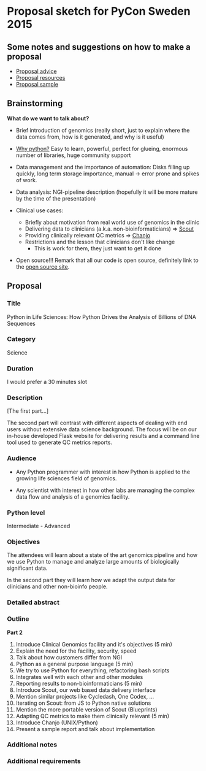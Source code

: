 # Proposal sketch for PyCon Sweden 2015

## Some notes and suggestions on how to make a proposal

* [Proposal advice](https://us.pycon.org/2015/speaking/proposal_advice/)
* [Proposal resources](https://us.pycon.org/2015/speaking/proposal-resources/)
* [Proposal sample](https://us.pycon.org/2015/speaking/proposal_advice/samples/SpacePug/)

## Brainstorming

**What do we want to talk about?**

* Brief introduction of genomics (really short, just to explain where the
  data comes from, how is it generated, and why is it useful)

* [Why python?](http://www.nature.com/news/programming-pick-up-python-1.16833)
  Easy to learn, powerful, perfect for glueing, enormous number of
  libraries, huge community support

* Data management and the importance of automation: Disks filling up
  quickly, long term storage importance, manual -> error prone and spikes of
  work.

* Data analysis: NGI-pipeline description (hopefully it will be more mature
  by the time of the presentation)

* Clinical use cases:
  - Briefly about motivation from real world use of genomics in the clinic
  - Delivering data to clinicians (a.k.a. non-bioinformaticians)
    => [Scout][scout]
  - Providing clinically relevant QC metrics => [Chanjo][chanjo]
  - Restrictions and the lesson that clinicians don't like change
    + This is work for them, they just want to get it done

* Open source!!! Remark that all our code is open source, definitely
  link to the [open source site][open-source].

## Proposal

### Title

Python in Life Sciences:
How Python Drives the Analysis of Billions of DNA Sequences

### Category

Science

### Duration

I would prefer a 30 minutes slot

### Description

[The first part...]

The second part will contrast with different aspects of dealing with end users
without extensive data science background. The focus will be on our in-house
developed Flask website for delivering results and a command line tool used to
generate QC metrics reports.

### Audience

- Any Python programmer with interest in how Python is applied to the growing
  life sciences field of genomics.

- Any scientist with interest in how other labs are managing the complex data
  flow and analysis of a genomics facility.

### Python level

Intermediate - Advanced

### Objectives

The attendees will learn about a state of the art genomics pipeline and
how we use Python to manage and analyze large amounts of biologically
significant data.

In the second part they will learn how we adapt the output data for clinicians
and other non-bioinfo people.

### Detailed abstract

### Outline

**Part 2**
1. Introduce Clinical Genomics facility and it's objectives (5 min)
  1. Explain the need for the facility, security, speed
  2. Talk about how customers differ from NGI
2. Python as a general purpose language (5 min)
  1. We try to use Python for everything, refactoring bash scripts
  2. Integrates well with each other and other modules
3. Reporting results to non-bioinformaticians (5 min)
  1. Introduce Scout, our web based data delivery interface
  2. Mention similar projects like Cycledash, One Codex, ...
  3. Iterating on Scout: from JS to Python native solutions
  4. Mention the more portable version of Scout (Blueprints)
4. Adapting QC metrics to make them clinically relevant (5 min)
  1. Introduce Chanjo (UNIX/Python)
  2. Present a sample report and talk about implementation

### Additional notes

### Additional requirements



[chanjo]: https://chanjo.readthedocs.org/en/latest/
[open-source]: http://opensource.scilifelab.se/
[scout]: http://www.clinicalgenomics.se/scout/
